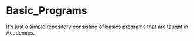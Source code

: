 # Basic_Programs
It's just a simple repository consisting of basics programs that are taught in Academics.
